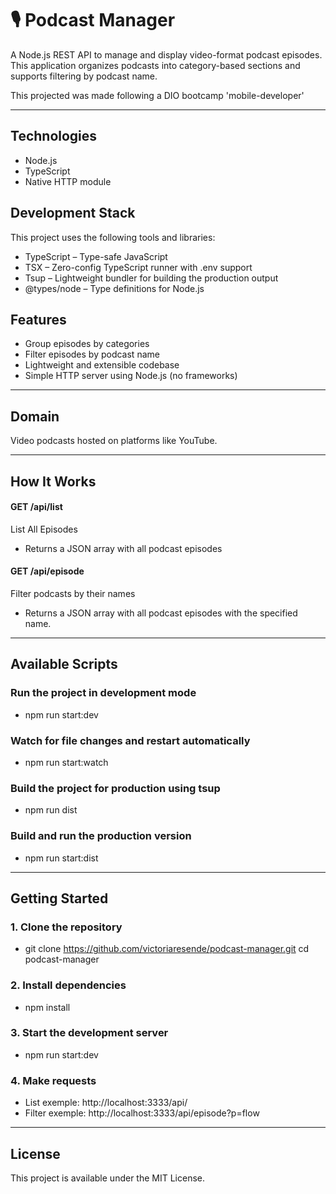 # 🎙️ Podcast Manager

A Node.js REST API to manage and display video-format podcast episodes. This application organizes podcasts into category-based sections and supports filtering by podcast name.

This projected was made following a DIO bootcamp 'mobile-developer'

---

## Technologies
- Node.js
- TypeScript
- Native HTTP module

## Development Stack
This project uses the following tools and libraries:

- TypeScript – Type-safe JavaScript
- TSX – Zero-config TypeScript runner with .env support
- Tsup – Lightweight bundler for building the production output
- @types/node – Type definitions for Node.js

## Features

- Group episodes by categories
- Filter episodes by podcast name
- Lightweight and extensible codebase
- Simple HTTP server using Node.js (no frameworks)

---

## Domain

Video podcasts hosted on platforms like YouTube.

---

## How It Works
#### GET /api/list
 List All Episodes 
- Returns a JSON array with all podcast episodes

#### GET /api/episode
Filter podcasts by their names
- Returns a JSON array with all podcast episodes with the specified name. 

---
## Available Scripts

### Run the project in development mode
- npm run start:dev

### Watch for file changes and restart automatically
- npm run start:watch

### Build the project for production using tsup
- npm run dist

### Build and run the production version
- npm run start:dist

---

## Getting Started
### 1. Clone the repository
- git clone https://github.com/victoriaresende/podcast-manager.git
cd podcast-manager

### 2. Install dependencies
- npm install

### 3. Start the development server
- npm run start:dev

### 4. Make requests
- List exemple: http://localhost:3333/api/
- Filter exemple: http://localhost:3333/api/episode?p=flow

---

## License
This project is available under the MIT License.

